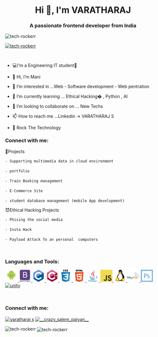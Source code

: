 <h1 align="center">Hi 👋, I'm VARATHARAJ</h1>
<h3 align="center">A passionate frontend developer from India</h3>

<p align="left"> <img src="https://komarev.com/ghpvc/?username=tech-rockerr&label=Profile%20views&color=0e75b6&style=flat" alt="tech-rockerr" /> </p>

<p align="left"> <a href="https://github.com/ryo-ma/github-profile-trophy"><img src="https://github-profile-trophy.vercel.app/?username=tech-rockerr" alt="tech-rockerr" /></a> </p>

<br>
   
 - 💻I'm a Engineering IT student🤠

- 👋 Hi, I’m Mani
 
- 👀 I’m interested in ...Web - Software development - Web pentration
 
- 🌱 I’m currently learning ... Ethical Hacking� , Python , AI
 
- 💞️ I’m looking to collaborate on ... New Techs

- 📫 How to reach me ...Linkedin -> VARATHARAJ S
 
- 🤙 Rock The Technology

<h3 align="left">Connect with me:</h3>
<p align="left">


🔗Projects

    - Supporting multimedia data in cloud environment
 
    - portfolio
 
    - Train Booking management
 
    - E-Commerce Site
 
    - student database management (mobile App development)
 
 😈Ethical Hacking Projects
 
    - Phising the social media
  
    - Insta Hack
   
    - Payload Attack To an personal  computers
    

<br>   
   
   
   <h3 align="left">Languages and Tools:</h3>
<p align="left"> <a href="https://developer.android.com" target="_blank"> <img src="https://raw.githubusercontent.com/devicons/devicon/master/icons/android/android-original-wordmark.svg" alt="android" width="40" height="40"/> </a> <a href="https://getbootstrap.com" target="_blank"> <img src="https://raw.githubusercontent.com/devicons/devicon/master/icons/bootstrap/bootstrap-plain-wordmark.svg" alt="bootstrap" width="40" height="40"/> </a> <a href="https://www.cprogramming.com/" target="_blank"> <img src="https://raw.githubusercontent.com/devicons/devicon/master/icons/c/c-original.svg" alt="c" width="40" height="40"/> </a> <a href="https://www.w3schools.com/cpp/" target="_blank"> <img src="https://raw.githubusercontent.com/devicons/devicon/master/icons/cplusplus/cplusplus-original.svg" alt="cplusplus" width="40" height="40"/> </a> <a href="https://www.w3schools.com/css/" target="_blank"> <img src="https://raw.githubusercontent.com/devicons/devicon/master/icons/css3/css3-original-wordmark.svg" alt="css3" width="40" height="40"/> </a> <a href="https://www.w3.org/html/" target="_blank"> <img src="https://raw.githubusercontent.com/devicons/devicon/master/icons/html5/html5-original-wordmark.svg" alt="html5" width="40" height="40"/> </a> <a href="https://www.java.com" target="_blank"> <img src="https://raw.githubusercontent.com/devicons/devicon/master/icons/java/java-original.svg" alt="java" width="40" height="40"/> </a> <a href="https://developer.mozilla.org/en-US/docs/Web/JavaScript" target="_blank"> <img src="https://raw.githubusercontent.com/devicons/devicon/master/icons/javascript/javascript-original.svg" alt="javascript" width="40" height="40"/> </a> <a href="https://www.linux.org/" target="_blank"> <img src="https://raw.githubusercontent.com/devicons/devicon/master/icons/linux/linux-original.svg" alt="linux" width="40" height="40"/> </a> <a href="https://www.mysql.com/" target="_blank"> <img src="https://raw.githubusercontent.com/devicons/devicon/master/icons/mysql/mysql-original-wordmark.svg" alt="mysql" width="40" height="40"/> </a> <a href="https://www.photoshop.com/en" target="_blank"> <img src="https://raw.githubusercontent.com/devicons/devicon/master/icons/photoshop/photoshop-line.svg" alt="photoshop" width="40" height="40"/> </a> <a href="https://unity.com/" target="_blank"> <img src="https://www.vectorlogo.zone/logos/unity3d/unity3d-icon.svg" alt="unity" width="40" height="40"/> </a> </p>

 <br>
   
   
<h3 align="left">Connect with me:</h3>
<p align="left">
<a href="https://linkedin.com/in/varatharaj s" target="blank"><img align="center" src="https://raw.githubusercontent.com/rahuldkjain/github-profile-readme-generator/master/src/images/icons/Social/linked-in-alt.svg" alt="varatharaj s" height="30" width="40" /></a>
<a href="https://instagram.com/__crazy_salem_paiyan__" target="blank"><img align="center" src="https://raw.githubusercontent.com/rahuldkjain/github-profile-readme-generator/master/src/images/icons/Social/instagram.svg" alt="__crazy_salem_paiyan__" height="30" width="40" /></a>
</p>




<p><img align="left" src="https://github-readme-stats.vercel.app/api/top-langs?username=tech-rockerr&show_icons=true&locale=en&layout=compact" alt="tech-rockerr" /></p>

<p>&nbsp;<img align="center" src="https://github-readme-stats.vercel.app/api?username=tech-rockerr&show_icons=true&locale=en" alt="tech-rockerr" /></p>
<!---
Tech-rockerr/Tech-rockerr is a ✨ special ✨ repository because its `README.md` (this file) appears on your GitHub profile.
You can click the Preview link to take a look at your changes.
--->
